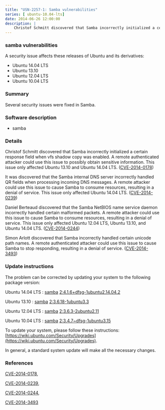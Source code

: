 ```yaml
---
title: "USN-2257-1: Samba vulnerabilities"
series: [ ubuntu-10.04-lts]
date: 2014-06-26 12:00:00
description: |
    Christof Schmitt discovered that Samba incorrectly initialized a certain response field when vfs shadow copy was enabled. A remote authenticated attacker could use this issue to possibly obtain sensitive information. This issue only affected Ubuntu 13.10 and Ubuntu 14.04 LTS. ([CVE-2014-0178](http://people.ubuntu.com/~ubuntu-security/cve/CVE-2014-0178))
--- 
```

 
 


### samba vulnerabilities

A security issue affects these releases of Ubuntu and its derivatives:

* Ubuntu 14.04 LTS
* Ubuntu 13.10
* Ubuntu 12.04 LTS
* Ubuntu 10.04 LTS

### Summary

Several security issues were fixed in Samba. 

### Software description

* samba 

### Details

Christof Schmitt discovered that Samba incorrectly initialized a certain response field when vfs shadow copy was enabled. A remote authenticated attacker could use this issue to possibly obtain sensitive information. This issue only affected Ubuntu 13.10 and Ubuntu 14.04 LTS. ([CVE-2014-0178](http://people.ubuntu.com/~ubuntu-security/cve/CVE-2014-0178))

It was discovered that the Samba internal DNS server incorrectly handled QR fields when processing incoming DNS messages. A remote attacker could use this issue to cause Samba to consume resources, resulting in a denial of service. This issue only affected Ubuntu 14.04 LTS. ([CVE-2014-0239](http://people.ubuntu.com/~ubuntu-security/cve/CVE-2014-0239))

Daniel Berteaud discovered that the Samba NetBIOS name service daemon incorrectly handled certain malformed packets. A remote attacker could use this issue to cause Samba to consume resources, resulting in a denial of service. This issue only affected Ubuntu 12.04 LTS, Ubuntu 13.10, and Ubuntu 14.04 LTS. ([CVE-2014-0244](http://people.ubuntu.com/~ubuntu-security/cve/CVE-2014-0244))

Simon Arlott discovered that Samba incorrectly handled certain unicode path names. A remote authenticated attacker could use this issue to cause Samba to stop responding, resulting in a denial of service. ([CVE-2014-3493](http://people.ubuntu.com/~ubuntu-security/cve/CVE-2014-3493)) 

### Update instructions

The problem can be corrected by updating your system to the following package version:

Ubuntu 14.04 LTS
 : [samba](https://launchpad.net/ubuntu/+source/samba) <span> [2:4.1.6+dfsg-1ubuntu2.14.04.2](https://launchpad.net/ubuntu/+source/samba/2:4.1.6+dfsg-1ubuntu2.14.04.2) </span> 

Ubuntu 13.10
 : [samba](https://launchpad.net/ubuntu/+source/samba) <span> [2:3.6.18-1ubuntu3.3](https://launchpad.net/ubuntu/+source/samba/2:3.6.18-1ubuntu3.3) </span> 

Ubuntu 12.04 LTS
 : [samba](https://launchpad.net/ubuntu/+source/samba) <span> [2:3.6.3-2ubuntu2.11](https://launchpad.net/ubuntu/+source/samba/2:3.6.3-2ubuntu2.11) </span> 

Ubuntu 10.04 LTS
 : [samba](https://launchpad.net/ubuntu/+source/samba) <span> [2:3.4.7~dfsg-1ubuntu3.15](https://launchpad.net/ubuntu/+source/samba/2:3.4.7~dfsg-1ubuntu3.15) </span> 

To update your system, please follow these instructions: [https://wiki.ubuntu.com/Security/Upgrades](https://wiki.ubuntu.com/Security/Upgrades).

In general, a standard system update will make all the necessary changes. 

### References

 
 [CVE-2014-0178](http://people.ubuntu.com/~ubuntu-security/cve/CVE-2014-0178), 

 [CVE-2014-0239](http://people.ubuntu.com/~ubuntu-security/cve/CVE-2014-0239), 

 [CVE-2014-0244](http://people.ubuntu.com/~ubuntu-security/cve/CVE-2014-0244), 

 [CVE-2014-3493](http://people.ubuntu.com/~ubuntu-security/cve/CVE-2014-3493)
 

